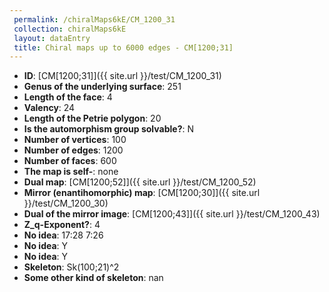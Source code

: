 ```yaml
--- 
 permalink: /chiralMaps6kE/CM_1200_31 
 collection: chiralMaps6kE
 layout: dataEntry
 title: Chiral maps up to 6000 edges - CM[1200;31]
---
```


- **ID**: [CM[1200;31]]({{ site.url }}/test/CM_1200_31)
- **Genus of the underlying surface**: 251
- **Length of the face**: 4
- **Valency**: 24
- **Length of the Petrie polygon**: 20
- **Is the automorphism group solvable?**: N
- **Number of vertices**: 100
- **Number of edges**: 1200
- **Number of faces**: 600
- **The map is self-**: none
- **Dual map**: [CM[1200;52]]({{ site.url }}/test/CM_1200_52)
- **Mirror (enantihomorphic) map**: [CM[1200;30]]({{ site.url }}/test/CM_1200_30)
- **Dual of the mirror image**: [CM[1200;43]]({{ site.url }}/test/CM_1200_43)
- **Z_q-Exponent?**: 4
- **No idea**:  17:28 7:26
- **No idea**: Y
- **No idea**: Y
- **Skeleton**: Sk(100;21)^2
- **Some other kind of skeleton**: nan
